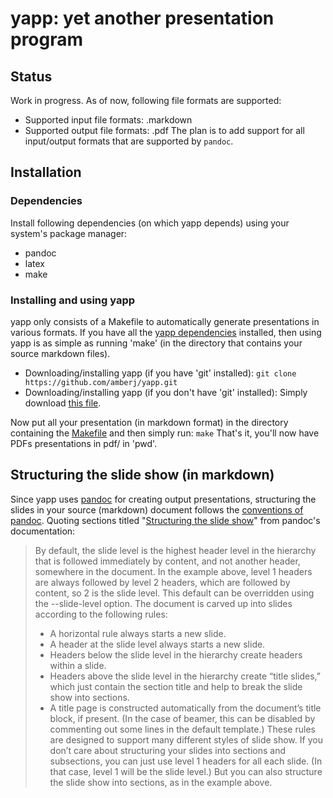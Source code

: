 # yapp: yet another presentation program

## Status
Work in progress. As of now, following file formats are supported:
* Supported input file formats: .markdown
* Supported output file formats: .pdf
The plan is to add support for all input/output formats that are
supported by ```pandoc```.

## Installation
### Dependencies
Install following dependencies (on which yapp depends) using your
system's package manager:
* pandoc
* latex
* make

### Installing and using yapp
yapp only consists of a Makefile to automatically generate presentations 
in various formats. If you have all the 
[yapp dependencies](https://github.com/amberj/yapp#dependencies) 
installed, then using yapp is as simple as running 'make' (in the 
directory that contains your source markdown files).
* Downloading/installing yapp (if you have 'git' installed):
```git clone https://github.com/amberj/yapp.git```
* Downloading/installing yapp (if you don't have 'git' installed):
Simply download
[this file](https://raw.github.com/amberj/yapp/master/Makefile).

Now put all your presentation (in markdown format) in the directory 
containing the 
[Makefile](https://raw.github.com/amberj/yapp/master/Makefile) and then 
simply run:
```make```
That's it, you'll now have PDFs presentations in pdf/ in 'pwd'.

## Structuring the slide show (in markdown)
Since yapp uses [pandoc](http://johnmacfarlane.net/pandoc/) for creating
output presentations, structuring the slides in your source (markdown) 
document follows the 
[conventions of pandoc](http://johnmacfarlane.net/pandoc/README.html#structuring-the-slide-show).
Quoting sections titled 
"[Structuring the slide show](http://johnmacfarlane.net/pandoc/README.html#structuring-the-slide-show)"
from pandoc's documentation:
> By default, the slide level is the highest header level in the hierarchy that is followed immediately by content, and not another header, somewhere in the document. In the example above, level 1 headers are always followed by level 2 headers, which are followed by content, so 2 is the slide level. This default can be overridden using the --slide-level option.
> The document is carved up into slides according to the following rules:
> * A horizontal rule always starts a new slide.
> * A header at the slide level always starts a new slide.
> * Headers below the slide level in the hierarchy create headers within a slide.
> * Headers above the slide level in the hierarchy create “title slides,” which just contain the section title and help to break the slide show into sections.
> * A title page is constructed automatically from the document’s title block, if present. (In the case of beamer, this can be disabled by commenting out some lines in the default template.)
> These rules are designed to support many different styles of slide show. If you don’t care about structuring your slides into sections and subsections, you can just use level 1 headers for all each slide. (In that case, level 1 will be the slide level.) But you can also structure the slide show into sections, as in the example above.

